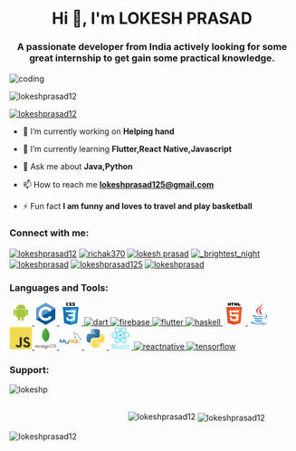 <h1 align="center">Hi 👋, I'm LOKESH PRASAD</h1>
<h3 align="center">A passionate developer from India actively looking for some great internship to get gain some practical knowledge.</h3>

<img align="center" alt="coding" width="400" src="https://steemitimages.com/DQmSSaWvQTY63MYPKLVU1FPYbjz8ZSYGEpsPDT1CJ9b3CBn/1.gif">

<p align="left"> <img src="https://komarev.com/ghpvc/?username=lokeshprasad12&label=Profile%20views&color=0e75b6&style=flat" alt="lokeshprasad12" /> </p>

<p align="left"> <a href="https://github.com/ryo-ma/github-profile-trophy"><img src="https://github-profile-trophy.vercel.app/?username=lokeshprasad12" alt="lokeshprasad12" /></a> </p>

- 🔭 I’m currently working on **Helping hand**

- 🌱 I’m currently learning **Flutter,React Native,Javascript**

- 💬 Ask me about **Java,Python**

- 📫 How to reach me **lokeshprasad125@gmail.com**

- ⚡ Fun fact **I am funny and loves to travel and play basketball**


<h3 align="left">Connect with me:</h3>
<p align="left">
<a href="https://dev.to/lokeshprasad12" target="blank"><img align="center" src="https://raw.githubusercontent.com/rahuldkjain/github-profile-readme-generator/master/src/images/icons/Social/devto.svg" alt="lokeshprasad12" height="30" width="40" /></a>
<a href="https://twitter.com/richak370" target="blank"><img align="center" src="https://raw.githubusercontent.com/rahuldkjain/github-profile-readme-generator/master/src/images/icons/Social/twitter.svg" alt="richak370" height="30" width="40" /></a>
<a href="https://www.linkedin.com/in/lokesh-prasad-b3b896203/" target="blank"><img align="center" src="https://raw.githubusercontent.com/rahuldkjain/github-profile-readme-generator/master/src/images/icons/Social/linked-in-alt.svg" alt="lokesh prasad" height="30" width="40" /></a>
<a href="https://instagram.com/_brightest_night" target="blank"><img align="center" src="https://raw.githubusercontent.com/rahuldkjain/github-profile-readme-generator/master/src/images/icons/Social/instagram.svg" alt="_brightest_night" height="30" width="40" /></a>
<a href="https://www.codechef.com/users/lokeshprasad" target="blank"><img align="center" src="https://cdn.jsdelivr.net/npm/simple-icons@3.1.0/icons/codechef.svg" alt="lokeshprasad" height="30" width="40" /></a>
<a href="https://www.hackerrank.com/lokeshprasad125" target="blank"><img align="center" src="https://raw.githubusercontent.com/rahuldkjain/github-profile-readme-generator/master/src/images/icons/Social/hackerrank.svg" alt="lokeshprasad125" height="30" width="40" /></a>
<a href="https://www.leetcode.com/lokeshprasad" target="blank"><img align="center" src="https://raw.githubusercontent.com/rahuldkjain/github-profile-readme-generator/master/src/images/icons/Social/leet-code.svg" alt="lokeshprasad" height="30" width="40" /></a>
</p>

<h3 align="left">Languages and Tools:</h3>
<p align="left"> <a href="https://developer.android.com" target="_blank" rel="noreferrer"> <img src="https://raw.githubusercontent.com/devicons/devicon/master/icons/android/android-original-wordmark.svg" alt="android" width="40" height="40"/> </a> <a href="https://www.cprogramming.com/" target="_blank" rel="noreferrer"> <img src="https://raw.githubusercontent.com/devicons/devicon/master/icons/c/c-original.svg" alt="c" width="40" height="40"/> </a> <a href="https://www.w3schools.com/css/" target="_blank" rel="noreferrer"> <img src="https://raw.githubusercontent.com/devicons/devicon/master/icons/css3/css3-original-wordmark.svg" alt="css3" width="40" height="40"/> </a> <a href="https://dart.dev" target="_blank" rel="noreferrer"> <img src="https://www.vectorlogo.zone/logos/dartlang/dartlang-icon.svg" alt="dart" width="40" height="40"/> </a> <a href="https://firebase.google.com/" target="_blank" rel="noreferrer"> <img src="https://www.vectorlogo.zone/logos/firebase/firebase-icon.svg" alt="firebase" width="40" height="40"/> </a> <a href="https://flutter.dev" target="_blank" rel="noreferrer"> <img src="https://www.vectorlogo.zone/logos/flutterio/flutterio-icon.svg" alt="flutter" width="40" height="40"/> </a> <a href="https://www.haskell.org/" target="_blank" rel="noreferrer"> <img src="https://upload.wikimedia.org/wikipedia/commons/1/1c/Haskell-Logo.svg" alt="haskell" width="40" height="40"/> </a> <a href="https://www.w3.org/html/" target="_blank" rel="noreferrer"> <img src="https://raw.githubusercontent.com/devicons/devicon/master/icons/html5/html5-original-wordmark.svg" alt="html5" width="40" height="40"/> </a> <a href="https://www.java.com" target="_blank" rel="noreferrer"> <img src="https://raw.githubusercontent.com/devicons/devicon/master/icons/java/java-original.svg" alt="java" width="40" height="40"/> </a> <a href="https://developer.mozilla.org/en-US/docs/Web/JavaScript" target="_blank" rel="noreferrer"> <img src="https://raw.githubusercontent.com/devicons/devicon/master/icons/javascript/javascript-original.svg" alt="javascript" width="40" height="40"/> </a> <a href="https://www.mongodb.com/" target="_blank" rel="noreferrer"> <img src="https://raw.githubusercontent.com/devicons/devicon/master/icons/mongodb/mongodb-original-wordmark.svg" alt="mongodb" width="40" height="40"/> </a> <a href="https://www.mysql.com/" target="_blank" rel="noreferrer"> <img src="https://raw.githubusercontent.com/devicons/devicon/master/icons/mysql/mysql-original-wordmark.svg" alt="mysql" width="40" height="40"/> </a> <a href="https://www.python.org" target="_blank" rel="noreferrer"> <img src="https://raw.githubusercontent.com/devicons/devicon/master/icons/python/python-original.svg" alt="python" width="40" height="40"/> </a> <a href="https://reactjs.org/" target="_blank" rel="noreferrer"> <img src="https://raw.githubusercontent.com/devicons/devicon/master/icons/react/react-original-wordmark.svg" alt="react" width="40" height="40"/> </a> <a href="https://reactnative.dev/" target="_blank" rel="noreferrer"> <img src="https://reactnative.dev/img/header_logo.svg" alt="reactnative" width="40" height="40"/> </a> <a href="https://www.tensorflow.org" target="_blank" rel="noreferrer"> <img src="https://www.vectorlogo.zone/logos/tensorflow/tensorflow-icon.svg" alt="tensorflow" width="40" height="40"/> </a> </p>

<h3 align="left">Support:</h3>
<p><a href="https://www.buymeacoffee.com/lokeshp"> <img align="left" src="https://cdn.buymeacoffee.com/buttons/v2/default-yellow.png" height="50" width="210" alt="lokeshp" /></a></p><br><br>

<p><img align="left" src="https://github-readme-stats.vercel.app/api/top-langs?username=lokeshprasad12&show_icons=true&locale=en&layout=compact" alt="lokeshprasad12" /></p>

<p>&nbsp;<img align="center" src="https://github-readme-stats.vercel.app/api?username=lokeshprasad12&show_icons=true&locale=en" alt="lokeshprasad12" /></p>

<p><img align="center" src="https://github-readme-streak-stats.herokuapp.com/?user=lokeshprasad12&" alt="lokeshprasad12" /></p>
